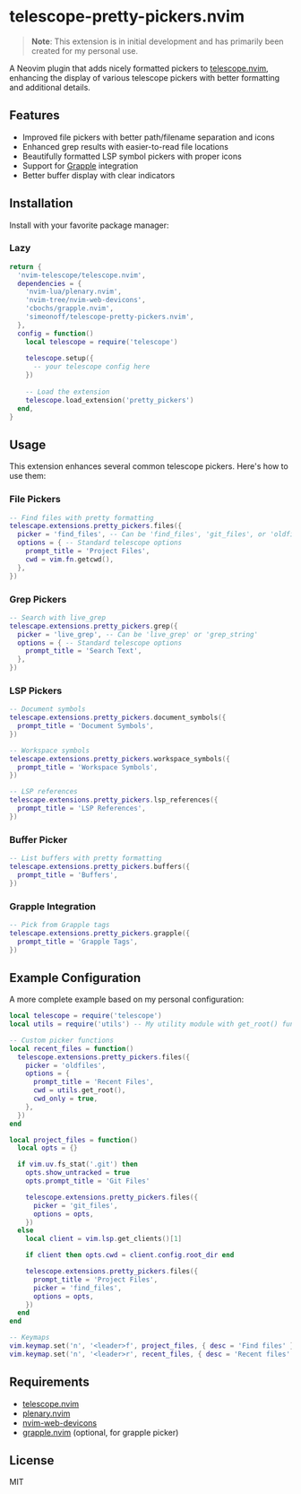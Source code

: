 # telescope-pretty-pickers.nvim

> **Note**: This extension is in initial development and has primarily been created for my personal use.

A Neovim plugin that adds nicely formatted pickers to [telescope.nvim](https://github.com/nvim-telescope/telescope.nvim), enhancing the display of various telescope pickers with better formatting and additional details.

## Features

- Improved file pickers with better path/filename separation and icons
- Enhanced grep results with easier-to-read file locations
- Beautifully formatted LSP symbol pickers with proper icons
- Support for [Grapple](https://github.com/cbochs/grapple.nvim) integration
- Better buffer display with clear indicators

## Installation

Install with your favorite package manager:

### Lazy

```lua
return {
  'nvim-telescope/telescope.nvim',
  dependencies = {
    'nvim-lua/plenary.nvim',
    'nvim-tree/nvim-web-devicons',
    'cbochs/grapple.nvim',
    'simeonoff/telescope-pretty-pickers.nvim',
  },
  config = function()
    local telescope = require('telescope')
    
    telescope.setup({
      -- your telescope config here
    })
    
    -- Load the extension
    telescope.load_extension('pretty_pickers')
  end,
}
```

## Usage

This extension enhances several common telescope pickers. Here's how to use them:

### File Pickers

```lua
-- Find files with pretty formatting
telescape.extensions.pretty_pickers.files({
  picker = 'find_files', -- Can be 'find_files', 'git_files', or 'oldfiles'
  options = { -- Standard telescope options
    prompt_title = 'Project Files',
    cwd = vim.fn.getcwd(),
  },
})
```

### Grep Pickers

```lua
-- Search with live_grep
telescape.extensions.pretty_pickers.grep({
  picker = 'live_grep', -- Can be 'live_grep' or 'grep_string'
  options = { -- Standard telescope options
    prompt_title = 'Search Text',
  },
})
```

### LSP Pickers

```lua
-- Document symbols
telescape.extensions.pretty_pickers.document_symbols({
  prompt_title = 'Document Symbols',
})

-- Workspace symbols
telescape.extensions.pretty_pickers.workspace_symbols({
  prompt_title = 'Workspace Symbols',
})

-- LSP references
telescape.extensions.pretty_pickers.lsp_references({
  prompt_title = 'LSP References',
})
```

### Buffer Picker

```lua
-- List buffers with pretty formatting
telescape.extensions.pretty_pickers.buffers({
  prompt_title = 'Buffers',
})
```

### Grapple Integration

```lua
-- Pick from Grapple tags
telescape.extensions.pretty_pickers.grapple({
  prompt_title = 'Grapple Tags',
})
```

## Example Configuration

A more complete example based on my personal configuration:

```lua
local telescope = require('telescope')
local utils = require('utils') -- My utility module with get_root() function

-- Custom picker functions
local recent_files = function()
  telescope.extensions.pretty_pickers.files({
    picker = 'oldfiles',
    options = {
      prompt_title = 'Recent Files',
      cwd = utils.get_root(),
      cwd_only = true,
    },
  })
end

local project_files = function()
  local opts = {}

  if vim.uv.fs_stat('.git') then
    opts.show_untracked = true
    opts.prompt_title = 'Git Files'

    telescope.extensions.pretty_pickers.files({
      picker = 'git_files',
      options = opts,
    })
  else
    local client = vim.lsp.get_clients()[1]

    if client then opts.cwd = client.config.root_dir end

    telescope.extensions.pretty_pickers.files({
      prompt_title = 'Project Files',
      picker = 'find_files',
      options = opts,
    })
  end
end

-- Keymaps
vim.keymap.set('n', '<leader>f', project_files, { desc = 'Find files' })
vim.keymap.set('n', '<leader>r', recent_files, { desc = 'Recent files' })
```

## Requirements

- [telescope.nvim](https://github.com/nvim-telescope/telescope.nvim)
- [plenary.nvim](https://github.com/nvim-lua/plenary.nvim)
- [nvim-web-devicons](https://github.com/nvim-tree/nvim-web-devicons)
- [grapple.nvim](https://github.com/cbochs/grapple.nvim) (optional, for grapple picker)

## License

MIT
